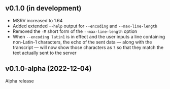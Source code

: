 v0.1.0 (in development)
-----------------------
- MSRV increased to 1.64
- Added extended `--help` output for `--encoding` and `--max-line-length`
- Removed the `-M` short form of the `--max-line-length` option
- When `--encoding latin1` is in effect and the user inputs a line containing
  non-Latin-1 characters, the echo of the sent data — along with the transcript
  — will now show those characters as `?` so that they match the text actually
  sent to the server

v0.1.0-alpha (2022-12-04)
-------------------------
Alpha release
